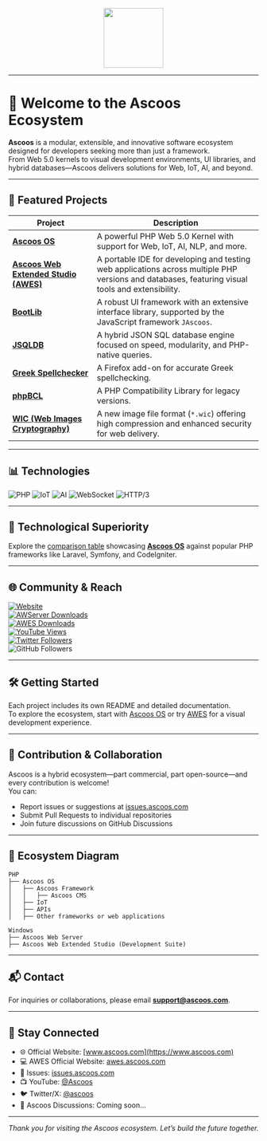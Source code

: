 <p align="center">
  <img src="https://dl.ascoos.com/images/ascoos.png" height="120" />
</p>

---

# 👋 Welcome to the Ascoos Ecosystem

**Ascoos** is a modular, extensible, and innovative software ecosystem designed for developers seeking more than just a framework.  
From Web 5.0 kernels to visual development environments, UI libraries, and hybrid databases—Ascoos delivers solutions for Web, IoT, AI, and beyond.

---

## 🚀 Featured Projects

| Project | Description |
|--------|-------------|
| [**Ascoos OS**](https://github.com/ascoos/os) | A powerful PHP Web 5.0 Kernel with support for Web, IoT, AI, NLP, and more. |
| [**Ascoos Web Extended Studio (AWES)**](https://github.com/ascoos/awes) | A portable IDE for developing and testing web applications across multiple PHP versions and databases, featuring visual tools and extensibility. |
| [**BootLib**](https://github.com/ascoos/bootlib) | A robust UI framework with an extensive interface library, supported by the JavaScript framework `JAscoos`. |
| [**JSQLDB**](https://github.com/ascoos/jsql) | A hybrid JSON SQL database engine focused on speed, modularity, and PHP-native queries. |
| [**Greek Spellchecker**](https://addons.mozilla.org/en/firefox/addon/greek-spellchecker/) | A Firefox add-on for accurate Greek spellchecking. |
| [**phpBCL**](https://github.com/ascoos/phpbcl) | A PHP Compatibility Library for legacy versions. |
| [**WIC (Web Images Cryptography)**](https://github.com/ascoos/wic) | A new image file format (`*.wic`) offering high compression and enhanced security for web delivery. |

---

## 📊 Technologies

![PHP](https://img.shields.io/badge/PHP-8.2-blue)
![IoT](https://img.shields.io/badge/IoT-ready-green)
![AI](https://img.shields.io/badge/AI-enabled-purple)
![WebSocket](https://img.shields.io/badge/WebSocket-supported-orange)
![HTTP/3](https://img.shields.io/badge/HTTP/3-supported-red)

---

## 🧠 Technological Superiority

Explore the [comparison table](https://github.com/ascoos/os/blob/main/COMPARE.md) showcasing [**Ascoos OS**](https://github.com/ascoos/os) against popular PHP frameworks like Laravel, Symfony, and CodeIgniter.

---

## 🌐 Community & Reach

[![Website](https://img.shields.io/website?url=https%3A%2F%2Fwww.ascoos.com)](https://www.ascoos.com)  
[![AWServer Downloads](https://img.shields.io/sourceforge/dt/awserver?label=Ascoos%20Web%20Server)](https://sourceforge.net/projects/awserver/)  
[![AWES Downloads](https://img.shields.io/sourceforge/dt/ascoos-web-extended-studio?label=Ascoos%20Web%20Extended%20Studio)](https://sourceforge.net/projects/ascoos-web-extended-studio/)  
[![YouTube Views](https://img.shields.io/youtube/channel/views/UCSXEgwKou_sV0D6ZWOaih5w)](https://www.youtube.com/@Ascoos)  
[![Twitter Followers](https://img.shields.io/twitter/follow/ascoos)](https://x.com/ascoos)  
![GitHub Followers](https://img.shields.io/github/followers/ascoos)

---

## 🛠️ Getting Started

Each project includes its own README and detailed documentation.  
To explore the ecosystem, start with [Ascoos OS](https://github.com/ascoos/os) or try [AWES](https://github.com/ascoos/awes) for a visual development experience.

---

## 🤝 Contribution & Collaboration

Ascoos is a hybrid ecosystem—part commercial, part open-source—and every contribution is welcome!  
You can:
- Report issues or suggestions at [issues.ascoos.com](https://issues.ascoos.com)
- Submit Pull Requests to individual repositories
- Join future discussions on GitHub Discussions

---

## 🧩 Ecosystem Diagram

```text
PHP
├── Ascoos OS
│   ├── Ascoos Framework
│   │   ├── Ascoos CMS 
│   ├── IoT
│   ├── APIs
│   ├── Other frameworks or web applications

Windows
├── Ascoos Web Server
├── Ascoos Web Extended Studio (Development Suite)
```

---

## 📬 Contact

For inquiries or collaborations, please email **support@ascoos.com**.

---

## 📣 Stay Connected

- 🌐 Official Website: [www.ascoos.com](https://www.ascoos.com)
- 💻 AWES Official Website: [awes.ascoos.com](https://awes.ascoos.com)
- 🐞 Issues: [issues.ascoos.com](https://issues.ascoos.com)
- 📺 YouTube: [@Ascoos](https://www.youtube.com/@Ascoos)  
- 🐦 Twitter/X: [@ascoos](https://x.com/ascoos)  
- 🧵 Ascoos Discussions: Coming soon...

---

<p align="center"><i>Thank you for visiting the Ascoos ecosystem. Let’s build the future together.</i></p>
